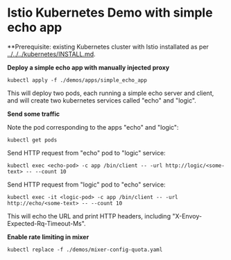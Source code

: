 # Istio Kubernetes Demo with simple echo app

**Prerequisite: existing Kubernetes cluster with Istio installated as per [../../../kubernetes/INSTALL.md](../../../kubernetes/INSTALL.md).


**Deploy a simple echo app with manually injected proxy**

    kubectl apply -f ./demos/apps/simple_echo_app

This will deploy two pods, each running a simple echo server and client, and will create two kubernetes services called "echo" and "logic".

**Send some traffic**

Note the pod corresponding to the apps "echo" and "logic":
    
    kubectl get pods


Send HTTP request from "echo" pod to "logic" service:

    kubectl exec <echo-pod> -c app /bin/client -- -url http://logic/<some-text> -- --count 10
    
Send HTTP request from "logic" pod to "echo" service:

    kubectl exec -it <logic-pod> -c app /bin/client -- -url http://echo/<some-text> -- --count 10

This will echo the URL and print HTTP headers, including "X-Envoy-Expected-Rq-Timeout-Ms".

**Enable rate limiting in mixer**

    kubectl replace -f ./demos/mixer-config-quota.yaml
    
